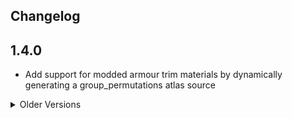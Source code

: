 ## Changelog

## 1.4.0
- Add support for modded armour trim materials by dynamically generating a group_permutations atlas source

<details>
<summary>Older Versions</summary>

## 1.3.2
- Correct more armor trim texture names

## 1.3.1
- Add support for more armor trims
- Add support for alex's caves polarity trim
- 
## 1.3.0
- Fix trim textures missing on built-in materials when paired with AllTheTrims
- Improve compatibility with other mods (@Kikugie)
- Add auto-publishing

</details>
